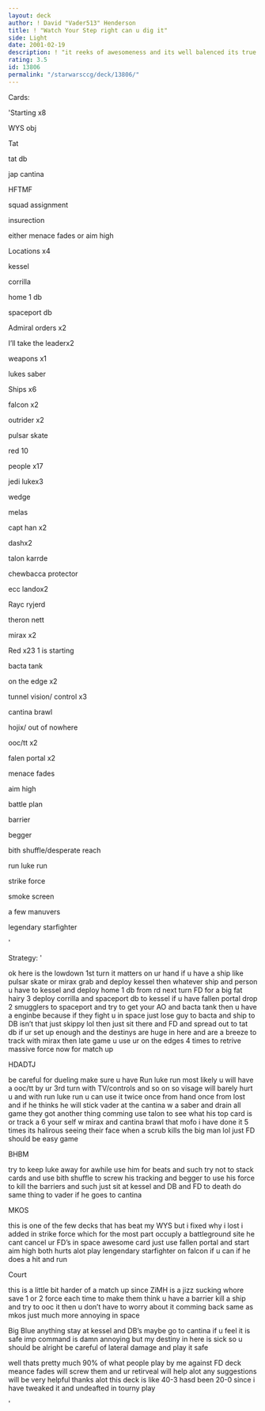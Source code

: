 ```yaml
---
layout: deck
author: ! David "Vader513" Henderson
title: ! "Watch Your Step right can u dig it"
side: Light
date: 2001-02-19
description: ! "it reeks of awesomeness and its well balenced its true its true"
rating: 3.5
id: 13806
permalink: "/starwarsccg/deck/13806/"
---
```

Cards: 

'Starting x8

WYS obj

Tat

tat db

jap cantina

HFTMF

squad assignment

insurection

either menace fades or aim high


Locations x4

kessel

corrilla

home 1 db

spaceport db


Admiral orders x2

I’ll take the leaderx2


weapons x1

lukes saber


Ships x6

falcon x2

outrider x2

pulsar skate

red 10


people x17

jedi lukex3

wedge

melas

capt han x2

dashx2

talon karrde

chewbacca protector

ecc landox2

Rayc ryjerd

theron nett

mirax x2


Red x23 1 is starting

bacta tank

on the edge x2

tunnel vision/ control x3

cantina brawl

hojix/ out of nowhere

ooc/tt x2

falen portal x2

menace fades

aim high

battle plan 

barrier

begger

bith shuffle/desperate reach

run luke run

strike force

smoke screen

a few manuvers

legendary starfighter

'

Strategy: '

ok here is the lowdown 1st turn it matters on ur hand if u have a ship like pulsar skate or mirax grab and deploy kessel then whatever ship and person u have to kessel and deploy home 1 db from rd next turn FD for a big fat hairy 3 deploy corrilla and spaceport db to kessel if u have fallen portal drop 2 smugglers to spaceport and try to get your AO and bacta tank then u have a enginbe because if they fight u in space just lose guy to bacta and ship to DB isn’t that just skippy lol then just sit there and FD and spread out to tat db if ur set up enough and the destinys are huge in here and are a breeze to track with mirax then late game u use ur on the edges 4 times to retrive massive force now for match up


HDADTJ

be careful for dueling make sure u have Run luke run most likely u will have a ooc/tt by ur 3rd turn with TV/controls and so on so visage will barely hurt u and with run luke run u can use it twice once from hand once from lost and if he thinks he will stick vader at the cantina w a saber and drain all game they got another thing comming use talon to see what his top card is or track a 6 your self w mirax and cantina brawl that mofo i have done it 5 times its halirous seeing their face when a scrub kills the big man lol just FD should be easy game


BHBM

try to keep luke away for awhile use him for beats and such try not to stack cards and use bith shuffle to screw his tracking and begger to use his force to kill the barriers and such just sit at kessel and DB and FD to death do same thing to vader if he goes to cantina


MKOS

this is one of the few decks that has beat my WYS but i fixed why i lost i added in strike force which for the most part occuply a battleground site he cant cancel ur FD’s in space awesome card just use fallen portal and start aim high both hurts alot play lengendary starfighter on falcon if u can if he does a hit and run


Court

this is a little bit harder of a match up since ZiMH is a jizz sucking whore save 1 or 2 force each time to make them think u have a barrier kill a ship and try to ooc it then u don’t have to worry about it comming back same as mkos just much more annoying in space


Big Blue anything stay at kessel and DB’s maybe go to cantina if u feel it is safe imp command is damn annoying but my destiny in here is sick so u should be alright be careful of lateral damage and play it safe


well thats pretty much 90% of what people play by me against FD deck meance fades will screw them and ur retirveal will help alot any suggestions will be very helpful thanks alot this deck is like 40-3 hasd been 20-0 since i have tweaked it and undeafted in tourny play

'
